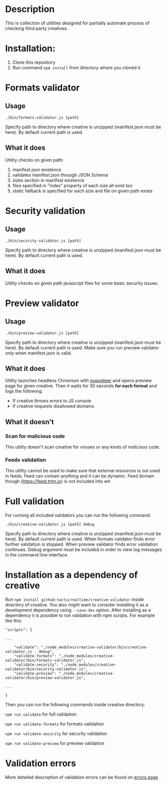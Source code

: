 # Description

This is collection of utilities designed for partially automate process of checking third party creatives.

# Installation:

1. Clone this repository
2. Run command `npm install` from directory where you cloned it

# Formats validator

## Usage

`./bin/formats-validator.js [path]`

Specify path to directory where creative is unzipped (manifest.json must be here). By default current path is used.

## What it does

Utility checks on given path:

1. manifest.json existence
2. validates manifest.json through JSON Schema
2. sizes section in manifest existence
3. files specified in "index" property of each size all exist too
4. static fallback is specified for each size and file on given path exists

# Security validation

## Usage

`./bin/security-validator.js [path]`

Specify path to directory where creative is unzipped (manifest.json must be here). By default current path is used.

## What it does

Utility checks on given path javascript files for some basic security issues.

# Preview validator

## Usage

`./bin/preview-validator.js [path]`

Specify path to directory where creative is unzipped (manifest.json must be here). By default current path is used. Make sure you run preview validator only when manifest.json is valid.

## What it does

Utility launches headless Chromium with [puppeteer](https://github.com/GoogleChrome/puppeteer) and opens preview page for given creative.
Then it waits for 30 seconds **for each format** and logs the following:

* If creative throws errors to JS console
* If creative requests disallowed domains

## What it doesn't

### Scan for malicious code
This utility doesn't scan creative for viruses or any kinds of malicious code.

### Feeds validation
This utility cannot be used to make sure that external resources is not used in feeds. Feed can contain anything and it can be dynamic. Feed domain though (https://feed.trtm.io) is not included into wh

# Full validation

For running all included validators you can run the following command:

`./bin/creative-validator.js [path] debug`

Specify path to directory where creative is unzipped (manifest.json must be here). By default current path is used.
When formats validator finds error further validation is stopped. When preview validator finds error validation continues.
Debug argument must be included in order to view log messages in the command-line interface.


# Installation as a dependency of creative

Run `npm install github:tacticrealtime/creative-validator` inside directory of creative.
You also might want to consider installing it as a development dependency using `--save-dev` option.
After installing as a dependency it is possible to run validation with npm scripts.
For example like this:
```
"scripts": {

...

    "validate": "./node_modules/creative-validator/bin/creative-validator.js . debug",
    "validate-formats": "./node_modules/creative-validator/bin/formats-validator.js",
    "validate-security": "./node_modules/creative-validator/bin/security-validator.js",
    "validate-preview": "./node_modules/creative-validator/bin/preview-validator.js",

...

}
```

Then you can run the following commands inside creative directory:

`npm run validate` for full validation

`npm run validate-formats` for formats validation

`npm run validate-security` for security validation

`npm run validate-preview` for preview validation

# Validation errors

More detailed description of validation errors can be found on [errors page](ERROR_LIST.md)